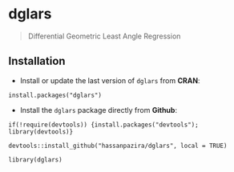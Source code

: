 # dglars
> Differential Geometric Least Angle Regression

## Installation

- Install or update the last version of `dglars` from **CRAN**:

```
install.packages("dglars")
```

- Install the `dglars` package directly from **Github**:

```
if(!require(devtools)) {install.packages("devtools"); library(devtools)}

devtools::install_github("hassanpazira/dglars", local = TRUE)

library(dglars)
```
